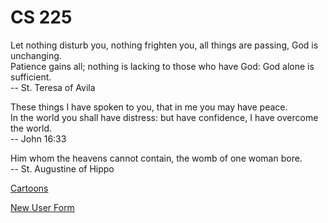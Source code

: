 # CS 225

Let nothing disturb you, nothing frighten you, all things are passing, God is unchanging.   
Patience gains all; nothing is lacking to those who have God: God alone is sufficient.  
-- St. Teresa of Avila

These things I have spoken to you, that in me you may have peace.  
In the world you shall have distress: but have confidence, I have overcome the world.  
-- John 16:33  

Him whom the heavens cannot contain, the womb of one woman bore.  
-- St. Augustine of Hippo  

[Cartoons](cartoons.html)  

[New User Form](newuser.html)
